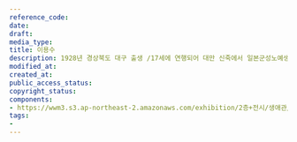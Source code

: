 ```yaml
---
reference_code: 
date: 
draft: 
media_type: 
title: 이용수
description: 1928년 경상북도 대구 출생 /17세에 연행되어 대만 신죽에서 일본군성노예생활
modified_at: 
created_at: 
public_access_status: 
copyright_status: 
components:
- https://wwm3.s3.ap-northeast-2.amazonaws.com/exhibition/2층+전시/생애관/할머니들/이용수.jpg
tags:
- 
---
```


